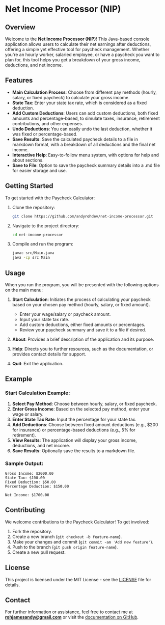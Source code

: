 
# **Net Income Processor (NIP)**

## **Overview**
Welcome to the **Net Income Processor (NIP)**! This Java-based console application allows users to calculate their net earnings after deductions, offering a simple yet effective tool for paycheck management. Whether you're an hourly worker, salaried employee, or have a paycheck you want to plan for, this tool helps you get a breakdown of your gross income, deductions, and net income.

## **Features**
- **Main Calculation Process**: Choose from different pay methods (hourly, salary, or fixed paycheck) to calculate your gross income.
- **State Tax**: Enter your state tax rate, which is considered as a fixed deduction.
- **Add Custom Deductions**: Users can add custom deductions, both fixed amounts and percentage-based, to simulate taxes, insurance, retirement contributions, and other expenses.
- **Undo Deductions**: You can easily undo the last deduction, whether it was fixed or percentage-based.
- **Save Results**: Save the calculated paycheck details to a file in markdown format, with a breakdown of all deductions and the final net income.
- **Interactive Help**: Easy-to-follow menu system, with options for help and about sections.
- **Save to File**: Option to save the paycheck summary details into a .md file for easier storage and use.

## **Getting Started**
To get started with the Paycheck Calculator:

1. Clone the repository:
   ```bash
   git clone https://github.com/andyrohdev/net-income-processor.git
   ```

2. Navigate to the project directory:
   ```bash
   cd net-income-processor
   ```

3. Compile and run the program:
   ```bash
   javac src/Main.java
   java -cp src Main
   ```

## **Usage**
When you run the program, you will be presented with the following options on the main menu:

1. **Start Calculation**: Initiates the process of calculating your paycheck based on your chosen pay method (hourly, salary, or fixed amount).
   - Enter your wage/salary or paycheck amount.
   - Input your state tax rate.
   - Add custom deductions, either fixed amounts or percentages.
   - Review your paycheck summary and save it to a file if desired.
   
2. **About**: Provides a brief description of the application and its purpose.
   
3. **Help**: Directs you to further resources, such as the documentation, or provides contact details for support.

4. **Quit**: Exit the application.

## **Example**
### Start Calculation Example:
1. **Select Pay Method**: Choose between hourly, salary, or fixed paycheck.
2. **Enter Gross Income**: Based on the selected pay method, enter your wage or salary.
3. **Enter State Tax Rate**: Input the percentage for your state tax.
4. **Add Deductions**: Choose between fixed amount deductions (e.g., $200 for insurance) or percentage-based deductions (e.g., 5% for retirement).
5. **View Results**: The application will display your gross income, deductions, and net income.
6. **Save Results**: Optionally save the results to a markdown file.

### Sample Output:
```
Gross Income: $2000.00
State Tax: $100.00
Fixed Deduction: $50.00
Percentage Deduction: $150.00

Net Income: $1700.00
```

## **Contributing**
We welcome contributions to the Paycheck Calculator! To get involved:

1. Fork the repository.
2. Create a new branch (`git checkout -b feature-name`).
3. Make your changes and commit (`git commit -am 'Add new feature'`).
4. Push to the branch (`git push origin feature-name`).
5. Create a new pull request.

## **License**
This project is licensed under the MIT License - see the [LICENSE](LICENSE) file for details.

## **Contact**
For further information or assistance, feel free to contact me at **rohjamesandy@gmail.com** or visit the [documentation on GitHub](https://github.com/andyrohdev/net-income-processor).
